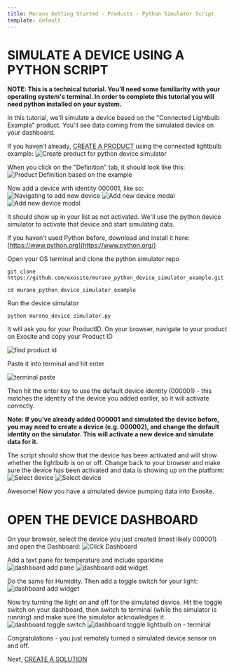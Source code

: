 ```yaml
---
title: Murano Getting Started - Products - Python Simulator Script
template: default
---
```


# SIMULATE A DEVICE USING A PYTHON SCRIPT
**NOTE: This is a technical tutorial. You’ll need some familiarity with your operating system's terminal. In order to complete this tutorial you will need python installed on your system.**

In this tutorial, we'll simulate a device based on the "Connected Lightbulb Example" product. You'll see data coming from the simulated device on your dashboard. 

If you haven’t already, [CREATE A PRODUCT](http://beta-docs.exosite.com/murano/get-started/) using the connected lightbulb example:
![Create product for python device simulator](assets/create_product_python_simulator.png)

When you click on the "Definition" tab, it should look like this:
![Product Definition based on the example](product_definition_lightbulb_example.png)

Now add a device with identity 000001, like so:
![Navigating to add new device](assets/product_add_device.png)
![Add new device modal](assets/new_device.png)
![Add new device modal](assets/product_device_not_activated.png)

It should show up in your list as not activated. We'll use the python device simulator to activate that device and start simulating data.

If you haven’t used Python before, download and install it here: [https://www.python.org](https://www.python.org/) 

Open your OS terminal and clone the python simulator repo
```
git clone https://github.com/exosite/murano_python_device_simulator_example.git
```

```
cd murano_python_device_simulator_example
```

Run the device simulator
```
python murano_device_simulator.py
```

It will ask you for your ProductID. On your browser, navigate to your product on Exosite and copy your Product ID

![find product id](assets/find_product_id.png)

Paste it into terminal and hit enter

![terminal paste](assets/terminal_paste.png)

Then hit the enter key to use the default device identity (000001) - this matches the identity of the device you added earlier, so it will activate correctly.

**Note: If you've already added 000001 and simulated the device before, you may need to create a device (e.g. 000002), and change the default identity on the simulator. This will activate a new device and simulate data for it.**

The script should show that the device has been activated and will show whether the lightbulb is on or off. Change back to your browser and make sure the device has been activated and data is showing up on the platform:
![Select device](assets/product_device_activated.png)
![Select device](assets/product_device_resources_simulated_data.png)

Awesome! Now you have a simulated device pumping data into Exosite. 


# OPEN THE DEVICE DASHBOARD

On your browser, select the device you just created (most likely 000001) and open the Dashboard:
![Click Dashboard](assets/click_dashboard.png)

Add a text pane for temperature and include sparkline
 ![dashboard add pane](assets/product_dashboard_add_pane.png)
 ![dashboard add widget](assets/dashboard_add_widget.png)

Do the same for Humidity. Then add a toggle switch for your light:
 ![dashboard add widget](assets/product_dashboard_toggle_widget.png)

Now try turning the light on and off for the simulated device. Hit the toggle switch on your dashboard, then switch to terminal (while the simulator is running) and make sure the simulator acknowledges it.
 ![dashboard toggle switch](assets/product_dashboard_complete_toggle_switch.png)
 ![dashboard toggle lightbulb on - terminal](assets/product_dashboard_lightbulb_on_terminal.png)

Congratulations - you just remotely turned a simulated device sensor on and off.

Next, [CREATE A SOLUTION](http://beta-docs.exosite.com/murano/get-started/solutions/exampleapp/)





